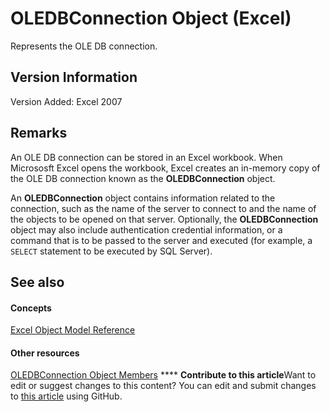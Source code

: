 
# OLEDBConnection Object (Excel)

Represents the OLE DB connection.


## Version Information

Version Added: Excel 2007 


## Remarks

An OLE DB connection can be stored in an Excel workbook. When Micrososft Excel opens the workbook, Excel creates an in-memory copy of the OLE DB connection known as the  **OLEDBConnection** object.

An  **OLEDBConnection** object contains information related to the connection, such as the name of the server to connect to and the name of the objects to be opened on that server. Optionally, the **OLEDBConnection** object may also include authentication credential information, or a command that is to be passed to the server and executed (for example, a `SELECT` statement to be executed by SQL Server).


## See also


#### Concepts


 [Excel Object Model Reference](11ea8598-8a20-92d5-f98b-0da04263bf2c.md)
#### Other resources


 [OLEDBConnection Object Members](2f1a2f81-ee3a-1b60-8dc3-87818e1790c1.md)
****   **Contribute to this article**Want to edit or suggest changes to this content? You can edit and submit changes to  [this article](https://github.com/jhershey00/VBA_Excel_Test/OpenXMLCon/articles/f246e544-9854-8e71-a7f7-dec57dd725e4.md) using GitHub.

